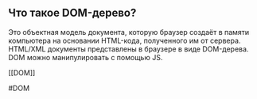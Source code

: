 ##  Что такое DOM-дерево?

Это объектная модель документа, которую браузер создаёт в памяти компьютера на основании HTML-кода, полученного им от сервера. 
HTML/XML документы представлены в браузере в виде DOM-дерева. 
DOM можно манипулировать с помощью JS.

[[DOM]]

#DOM